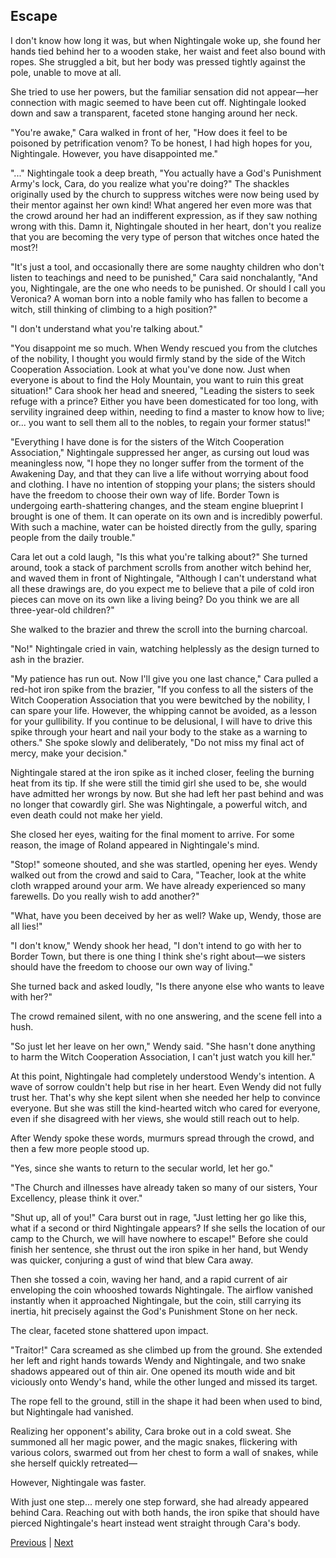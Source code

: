 ## Escape
I don't know how long it was, but when Nightingale woke up, she found her hands tied behind her to a wooden stake, her waist and feet also bound with ropes. She struggled a bit, but her body was pressed tightly against the pole, unable to move at all.



She tried to use her powers, but the familiar sensation did not appear—her connection with magic seemed to have been cut off. Nightingale looked down and saw a transparent, faceted stone hanging around her neck.



"You're awake," Cara walked in front of her, "How does it feel to be poisoned by petrification venom? To be honest, I had high hopes for you, Nightingale. However, you have disappointed me."



"..." Nightingale took a deep breath, "You actually have a God's Punishment Army's lock, Cara, do you realize what you're doing?" The shackles originally used by the church to suppress witches were now being used by their mentor against her own kind! What angered her even more was that the crowd around her had an indifferent expression, as if they saw nothing wrong with this. Damn it, Nightingale shouted in her heart, don't you realize that you are becoming the very type of person that witches once hated the most?!



"It's just a tool, and occasionally there are some naughty children who don't listen to teachings and need to be punished," Cara said nonchalantly, "And you, Nightingale, are the one who needs to be punished. Or should I call you Veronica? A woman born into a noble family who has fallen to become a witch, still thinking of climbing to a high position?"



"I don't understand what you're talking about."



"You disappoint me so much. When Wendy rescued you from the clutches of the nobility, I thought you would firmly stand by the side of the Witch Cooperation Association. Look at what you've done now. Just when everyone is about to find the Holy Mountain, you want to ruin this great situation!" Cara shook her head and sneered, "Leading the sisters to seek refuge with a prince? Either you have been domesticated for too long, with servility ingrained deep within, needing to find a master to know how to live; or... you want to sell them all to the nobles, to regain your former status!"



"Everything I have done is for the sisters of the Witch Cooperation Association," Nightingale suppressed her anger, as cursing out loud was meaningless now, "I hope they no longer suffer from the torment of the Awakening Day, and that they can live a life without worrying about food and clothing. I have no intention of stopping your plans; the sisters should have the freedom to choose their own way of life. Border Town is undergoing earth-shattering changes, and the steam engine blueprint I brought is one of them. It can operate on its own and is incredibly powerful. With such a machine, water can be hoisted directly from the gully, sparing people from the daily trouble."



Cara let out a cold laugh, "Is this what you're talking about?" She turned around, took a stack of parchment scrolls from another witch behind her, and waved them in front of Nightingale, "Although I can't understand what all these drawings are, do you expect me to believe that a pile of cold iron pieces can move on its own like a living being? Do you think we are all three-year-old children?"



She walked to the brazier and threw the scroll into the burning charcoal.



"No!" Nightingale cried in vain, watching helplessly as the design turned to ash in the brazier.



"My patience has run out. Now I'll give you one last chance," Cara pulled a red-hot iron spike from the brazier, "If you confess to all the sisters of the Witch Cooperation Association that you were bewitched by the nobility, I can spare your life. However, the whipping cannot be avoided, as a lesson for your gullibility. If you continue to be delusional, I will have to drive this spike through your heart and nail your body to the stake as a warning to others." She spoke slowly and deliberately, "Do not miss my final act of mercy, make your decision."



Nightingale stared at the iron spike as it inched closer, feeling the burning heat from its tip. If she were still the timid girl she used to be, she would have admitted her wrongs by now. But she had left her past behind and was no longer that cowardly girl. She was Nightingale, a powerful witch, and even death could not make her yield.



She closed her eyes, waiting for the final moment to arrive. For some reason, the image of Roland appeared in Nightingale's mind.



"Stop!" someone shouted, and she was startled, opening her eyes. Wendy walked out from the crowd and said to Cara, "Teacher, look at the white cloth wrapped around your arm. We have already experienced so many farewells. Do you really wish to add another?"



"What, have you been deceived by her as well? Wake up, Wendy, those are all lies!"



"I don't know," Wendy shook her head, "I don't intend to go with her to Border Town, but there is one thing I think she's right about—we sisters should have the freedom to choose our own way of living."



She turned back and asked loudly, "Is there anyone else who wants to leave with her?"



The crowd remained silent, with no one answering, and the scene fell into a hush.

"So just let her leave on her own," Wendy said. "She hasn't done anything to harm the Witch Cooperation Association, I can't just watch you kill her."



At this point, Nightingale had completely understood Wendy's intention. A wave of sorrow couldn't help but rise in her heart. Even Wendy did not fully trust her. That's why she kept silent when she needed her help to convince everyone. But she was still the kind-hearted witch who cared for everyone, even if she disagreed with her views, she would still reach out to help.



After Wendy spoke these words, murmurs spread through the crowd, and then a few more people stood up.

"Yes, since she wants to return to the secular world, let her go."

"The Church and illnesses have already taken so many of our sisters, Your Excellency, please think it over."

"Shut up, all of you!" Cara burst out in rage, "Just letting her go like this, what if a second or third Nightingale appears? If she sells the location of our camp to the Church, we will have nowhere to escape!" Before she could finish her sentence, she thrust out the iron spike in her hand, but Wendy was quicker, conjuring a gust of wind that blew Cara away.



Then she tossed a coin, waving her hand, and a rapid current of air enveloping the coin whooshed towards Nightingale. The airflow vanished instantly when it approached Nightingale, but the coin, still carrying its inertia, hit precisely against the God's Punishment Stone on her neck.



The clear, faceted stone shattered upon impact.



"Traitor!" Cara screamed as she climbed up from the ground. She extended her left and right hands towards Wendy and Nightingale, and two snake shadows appeared out of thin air. One opened its mouth wide and bit viciously onto Wendy's hand, while the other lunged and missed its target.



The rope fell to the ground, still in the shape it had been when used to bind, but Nightingale had vanished.



Realizing her opponent's ability, Cara broke out in a cold sweat. She summoned all her magic power, and the magic snakes, flickering with various colors, swarmed out from her chest to form a wall of snakes, while she herself quickly retreated—



However, Nightingale was faster.



With just one step... merely one step forward, she had already appeared behind Cara. Reaching out with both hands, the iron spike that should have pierced Nightingale's heart instead went straight through Cara's body.





[Previous](CH0057.md) | [Next](CH0059.md)
